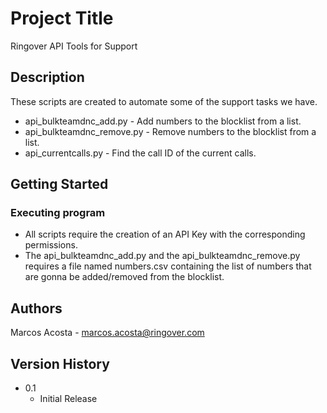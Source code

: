 # Project Title

Ringover API Tools for Support

## Description

These scripts are created to automate some of the support tasks we have.
* api_bulkteamdnc_add.py - Add numbers to the blocklist from a list.
* api_bulkteamdnc_remove.py - Remove numbers to the blocklist from a list.
* api_currentcalls.py - Find the call ID of the current calls.

## Getting Started

### Executing program

* All scripts require the creation of an API Key with the corresponding permissions.
* The api_bulkteamdnc_add.py and the api_bulkteamdnc_remove.py requires a file named numbers.csv containing the list of numbers that are gonna be added/removed from the blocklist.

## Authors

Marcos Acosta - marcos.acosta@ringover.com

## Version History

* 0.1
    * Initial Release
